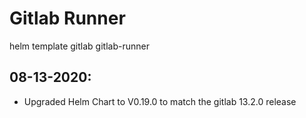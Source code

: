 # Gitlab Runner

helm template gitlab gitlab-runner

## 08-13-2020: 
* Upgraded Helm Chart to V0.19.0 to match the gitlab 13.2.0 release
